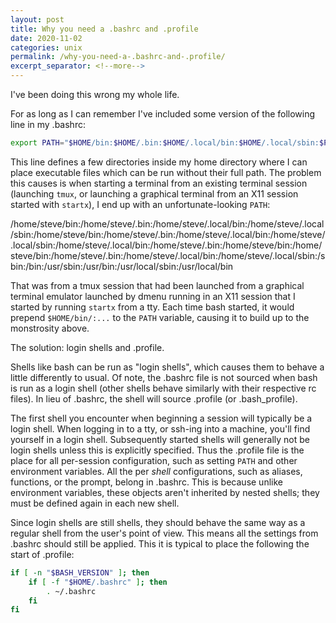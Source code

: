 ```yaml
---
layout: post
title: Why you need a .bashrc and .profile
date: 2020-11-02
categories: unix
permalink: /why-you-need-a-.bashrc-and-.profile/
excerpt_separator: <!--more-->
---
```


I've been doing this wrong my whole life.

For as long as I can remember I've included some version of the following line in my .bashrc:
```bash
export PATH="$HOME/bin:$HOME/.bin:$HOME/.local/bin:$HOME/.local/sbin:$PATH"
```
<!--more-->

This line defines a few directories inside my home directory where I can place executable
files which can be run without their full path. The problem this causes is when starting
a terminal from an existing terminal session (launching `tmux`, or launching a graphical
terminal from an X11 session started with `startx`), I end up with an unfortunate-looking `PATH`:

/home/steve/bin:/home/steve/.bin:/home/steve/.local/bin:/home/steve/.local/sbin:/home/steve/bin:/home/steve/.bin:/home/steve/.local/bin:/home/steve/.local/sbin:/home/steve/.local/bin:/home/steve/.bin:/home/steve/bin:/home/steve/bin:/home/steve/.bin:/home/steve/.local/bin:/home/steve/.local/sbin:/sbin:/bin:/usr/sbin:/usr/bin:/usr/local/sbin:/usr/local/bin

That was from a tmux session that had been launched from a graphical terminal emulator launched by dmenu running
in an X11 session that I started by running `startx` from a tty. Each time bash started, it would prepend `$HOME/bin/:...`
to the `PATH` variable, causing it to build up to the monstrosity above.

The solution: login shells and .profile.

Shells like bash can be run as "login shells", which causes them to behave a little differently to usual.
Of note, the .bashrc file is not sourced when bash is run as a login shell (other shells behave similarly with their respective rc files).
In lieu of .bashrc, the shell will source .profile (or .bash_profile).

The first shell you encounter when beginning a session will typically be a login shell.
When logging in to a tty, or ssh-ing into a machine, you'll find yourself in a login shell.
Subsequently started shells will generally not be login shells unless this is explicitly specified.
Thus the .profile file is the place for all per-session configuration, such as setting `PATH` and other environment variables.
All the per _shell_ configurations, such as aliases, functions, or the prompt, belong in .bashrc.
This is because unlike environment variables, these objects aren't inherited by nested shells; they must be defined again
in each new shell.

Since login shells are still shells, they should behave the same way as a regular shell from the user's point of
view. This means all the settings from .bashrc should still be applied. This it is typical to place the following the
start of .profile:
```bash
if [ -n "$BASH_VERSION" ]; then
    if [ -f "$HOME/.bashrc" ]; then
        . ~/.bashrc
    fi
fi
```
